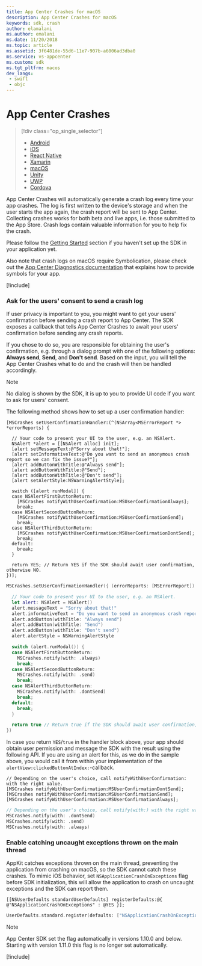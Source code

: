 ```yaml
---
title: App Center Crashes for macOS
description: App Center Crashes for macOS
keywords: sdk, crash
author: elamalani
ms.author: emalani
ms.date: 11/20/2018
ms.topic: article
ms.assetid: 3f6481de-55d6-11e7-907b-a6006ad3dba0
ms.service: vs-appcenter
ms.custom: sdk
ms.tgt_pltfrm: macos
dev_langs:  
 - swift
 - objc
---
```


# App Center Crashes

> [!div  class="op_single_selector"]
> * [Android](android.md)
> * [iOS](ios.md)
> * [React Native](react-native.md)
> * [Xamarin](xamarin.md)
> * [macOS](macos.md)
> * [Unity](unity.md)
> * [UWP](uwp.md)
> * [Cordova](cordova.md)

App Center Crashes will automatically generate a crash log every time your app crashes. The log is first written to the device's storage and when the user starts the app again, the crash report will be sent to App Center. Collecting crashes works for both beta and live apps, i.e. those submitted to the App Store. Crash logs contain valuable information for you to help fix the crash.

Please follow the [Getting Started](~/sdk/getting-started/macos.md) section if you haven't set up the SDK in your application yet.

Also note that crash logs on macOS require Symbolication, please check out the [App Center Diagnostics documentation](~/diagnostics/symbolication.md) that explains how to provide symbols for your app.

[!include[](apple-common-methods-1.md)]

### Ask for the users' consent to send a crash log

If user privacy is important to you, you might want to get your users' confirmation before sending a crash report to App Center. The SDK exposes a callback that tells App Center Crashes to await your users' confirmation before sending any crash reports.

If you chose to do so, you are responsible for obtaining the user's confirmation, e.g. through a dialog prompt with one of the following options: **Always send**, **Send**, and **Don't send**. Based on the input, you will tell the App Center Crashes what to do and the crash will then be handled accordingly.

> [!NOTE]
> No dialog is shown by the SDK, it is up to you to provide UI code if you want to ask for users' consent.

The following method shows how to set up a user confirmation handler:

```objc
[MSCrashes setUserConfirmationHandler:(^(NSArray<MSErrorReport *> *errorReports) {

  // Your code to present your UI to the user, e.g. an NSAlert.
  NSAlert *alert = [[NSAlert alloc] init];
  [alert setMessageText:@"Sorry about that!"];
  [alert setInformativeText:@"Do you want to send an anonymous crash report so we can fix the issue?"];
  [alert addButtonWithTitle:@"Always send"];
  [alert addButtonWithTitle:@"Send"];
  [alert addButtonWithTitle:@"Don't send"];
  [alert setAlertStyle:NSWarningAlertStyle];

  switch ([alert runModal]) {
  case NSAlertFirstButtonReturn:
    [MSCrashes notifyWithUserConfirmation:MSUserConfirmationAlways];
    break;
  case NSAlertSecondButtonReturn:
    [MSCrashes notifyWithUserConfirmation:MSUserConfirmationSend];
    break;
  case NSAlertThirdButtonReturn:
    [MSCrashes notifyWithUserConfirmation:MSUserConfirmationDontSend];
    break;
  default:
    break;
  }

  return YES; // Return YES if the SDK should await user confirmation, otherwise NO.
})];
```
```swift
MSCrashes.setUserConfirmationHandler({ (errorReports: [MSErrorReport]) in

  // Your code to present your UI to the user, e.g. an NSAlert.
  let alert: NSAlert = NSAlert()
  alert.messageText = "Sorry about that!"
  alert.informativeText = "Do you want to send an anonymous crash report so we can fix the issue?"
  alert.addButton(withTitle: "Always send")
  alert.addButton(withTitle: "Send")
  alert.addButton(withTitle: "Don't send")
  alert.alertStyle = NSWarningAlertStyle

  switch (alert.runModal()) {
  case NSAlertFirstButtonReturn:
    MSCrashes.notify(with: .always)
    break;
  case NSAlertSecondButtonReturn:
    MSCrashes.notify(with: .send)
    break;
  case NSAlertThirdButtonReturn:
    MSCrashes.notify(with: .dontSend)
    break;
  default:
    break;
  }

  return true // Return true if the SDK should await user confirmation, otherwise return false.
})
```

In case you return `YES`/`true` in the handler block above, your app should obtain user permission and message the SDK with the result using the following API. If you are using an alert for this, as we do in the sample above, you would call it from within your implementation of the `alertView:clickedButtonAtIndex:`-callback.

```objc
// Depending on the user's choice, call notifyWithUserConfirmation: with the right value.
[MSCrashes notifyWithUserConfirmation:MSUserConfirmationDontSend];
[MSCrashes notifyWithUserConfirmation:MSUserConfirmationSend];
[MSCrashes notifyWithUserConfirmation:MSUserConfirmationAlways];
```
```swift
// Depending on the user's choice, call notify(with:) with the right value.
MSCrashes.notify(with: .dontSend)
MSCrashes.notify(with: .send)
MSCrashes.notify(with: .always)
```

### Enable catching uncaught exceptions thrown on the main thread

AppKit catches exceptions thrown on the main thread, preventing the application from crashing on macOS, so the SDK cannot catch these crashes. To mimic iOS behavior, set `NSApplicationCrashOnExceptions` flag before SDK initialization, this will allow the application to crash on uncaught exceptions and the SDK can report them.

```objc
[[NSUserDefaults standardUserDefaults] registerDefaults:@{ @"NSApplicationCrashOnExceptions" : @YES }];
```
```swift
UserDefaults.standard.register(defaults: ["NSApplicationCrashOnExceptions": true])
```

> [!NOTE]
> App Center SDK set the flag automatically in versions 1.10.0 and below. Starting with version 1.11.0 this flag is no longer set automatically.

[!include[](apple-common-methods-2.md)]
